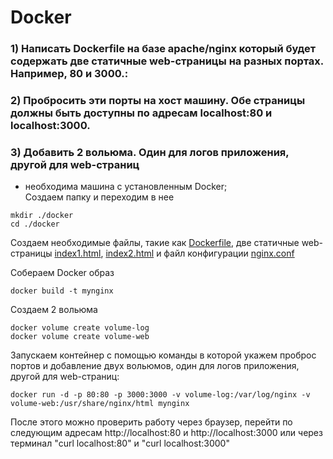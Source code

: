 # Docker
### 1) Написать Dockerfile на базе apache/nginx который будет содержать две статичные web-страницы на разных портах. Например, 80 и 3000.:
### 2) Пробросить эти порты на хост машину. Обе страницы должны быть доступны по адресам localhost:80 и localhost:3000.
### 3) Добавить 2 вольюма. Один для логов приложения, другой для web-страниц


* необходима машина с установленным Docker;  
Создаем папку и переходим в нее   
```
mkdir ./docker
cd ./docker

```
Создаем необходимые файлы, такие как  [Dockerfile](https://github.com/SalnikovAnton/docker/blob/main/Dockerfile "Dockerfile"), две статичные web-страницы [index1.html](https://github.com/SalnikovAnton/docker/blob/main/index1.html "index1.html"), [index2.html](https://github.com/SalnikovAnton/docker/blob/main/index2.html "index2.html") и файл конфигурации [nginx.conf](https://github.com/SalnikovAnton/docker/blob/main/nginx.conf "nginx.conf")
   
Собераем Docker образ
```
docker build -t mynginx
```
Создаем 2 вольюма
```
docker volume create volume-log
docker volume create volume-web
```
Запускаем контейнер с помощью команды в которой укажем проброс портов и добавление двух вольюмов, один для логов приложения, другой для web-страниц:
```
docker run -d -p 80:80 -p 3000:3000 -v volume-log:/var/log/nginx -v volume-web:/usr/share/nginx/html mynginx
```
После этого можно проверить работу через браузер, перейти по следующим адресам http://localhost:80 и http://localhost:3000 или через терминал "curl localhost:80" и "curl localhost:3000"
